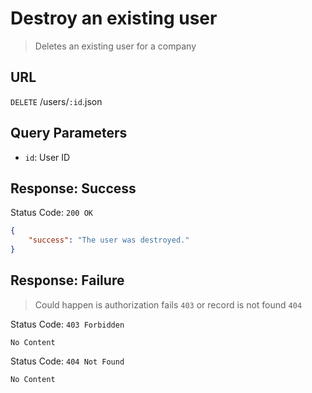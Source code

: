 # Destroy an existing user
> Deletes an existing user for a company

## URL
`DELETE` /users/`:id`.json

## Query Parameters
* `id`: User ID  

## Response: Success
Status Code: `200 OK`
```json
{
    "success": "The user was destroyed."
}
```

## Response: Failure
> Could happen is authorization fails `403` or record is not found `404`

Status Code: `403 Forbidden`
```
No Content
```

Status Code: `404 Not Found`
```
No Content
```